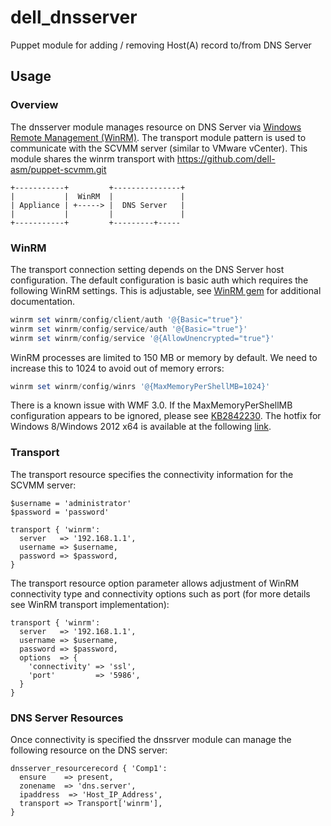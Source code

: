 # dell_dnsserver #

Puppet module for adding / removing Host(A) record to/from DNS Server

## Usage

### Overview

The dnsserver module manages resource on DNS Server via [Windows Remote Management (WinRM)](http://msdn.microsoft.com/en-us/library/aa384426.aspx). The transport module pattern is used to communicate with the SCVMM server (similar to VMware vCenter).
This module shares the winrm transport with https://github.com/dell-asm/puppet-scvmm.git

```
+-----------+         +---------------+ 
|           |  WinRM  |               | 
| Appliance | +-----> |  DNS Server   | 
|           |         |               |
+-----------+         +---------+----- 
```

### WinRM

The transport connection setting depends on the DNS Server host configuration. The default configuration is basic auth which requires the following WinRM settings. This is adjustable, see [WinRM gem](https://github.com/WinRb/WinRM) for additional documentation.

```powershell
winrm set winrm/config/client/auth '@{Basic="true"}'
winrm set winrm/config/service/auth '@{Basic="true"}'
winrm set winrm/config/service '@{AllowUnencrypted="true"}'
```

WinRM processes are limited to 150 MB or memory by default. We need to increase this to 1024 to avoid out of memory errors:
```powershell
winrm set winrm/config/winrs '@{MaxMemoryPerShellMB=1024}'
```

There is a known issue with WMF 3.0. If the MaxMemoryPerShellMB configuration appears to be ignored, please see [KB2842230](http://support.microsoft.com/kb/2842230). The hotfix for Windows 8/Windows 2012 x64 is available at the following [link](http://hotfixv4.microsoft.com/Windows%208%20RTM/nosp/Fix452763/9200/free/463941_intl_x64_zip.exe).

### Transport

The transport resource specifies the connectivity information for the SCVMM server:
```puppet
$username = 'administrator'
$password = 'password'

transport { 'winrm':
  server   => '192.168.1.1',
  username => $username,
  password => $password,
}
```

The transport resource option parameter allows adjustment of WinRM connectivity type and connectivity options such as port (for more details see WinRM transport implementation):
```puppet
transport { 'winrm':
  server   => '192.168.1.1',
  username => $username,
  password => $password,
  options  => {
    'connectivity' => 'ssl',
    'port'         => '5986',
  }
}
```

### DNS Server Resources

Once connectivity is specified the dnssrver module can manage the following resource on the DNS server:
```puppet
dnsserver_resourcerecord { 'Comp1':
  ensure    => present,
  zonename  => 'dns.server',
  ipaddress  => 'Host_IP_Address',
  transport => Transport['winrm'],
}

```


